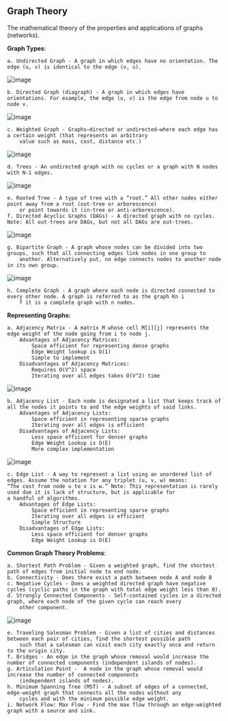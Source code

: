 ## Graph Theory

The mathematical theory of the properties and applications of graphs (networks).

**Graph Types**:
    
    a. Undirected Graph - A graph in which edges have no orientation. The edge (u, v) is identical to the edge (v, u). 
    
![image](https://github.com/R-J2000/Data-Structures/assets/136933973/0f8a1f86-3ba3-4629-82ea-5f44986c62a8)

    b. Directed Graph (diagraph) - A graph in which edges have orientations. For example, the edge (u, v) is the edge from node u to node v. 
    
![image](https://github.com/R-J2000/Data-Structures/assets/136933973/d66a07ad-2460-4478-8194-e4832facba09)

    c. Weighted Graph - Graphs–directed or undirected–where each edge has a certain weight (that represents an arbitrary 
        value such as mass, cost, distance etc.)
        
![image](https://github.com/R-J2000/Data-Structures/assets/136933973/97277f06-ada5-401f-a447-b84713a8acf9)

    d. Trees - An undirected graph with no cycles or a graph with N nodes with N-1 edges.

![image](https://github.com/R-J2000/Data-Structures/assets/136933973/4baa54c1-d855-4fd2-9b00-238b9ee31aa2)

    e. Rooted Tree - A type of tree with a “root.” All other nodes either point away from a root (out-tree or arborescence) 
        or point towards it (in-tree or anti-arborescence). 
    f. Directed Acyclic Graphs (DAGs) - A directed graph with no cycles. Note: All out-trees are DAGs, but not all DAGs are out-trees. 

![image](https://github.com/R-J2000/Data-Structures/assets/136933973/b8fd175c-08bd-4631-a370-8af21d303d07)

    g. Bipartite Graph - A graph whose nodes can be divided into two groups, such that all connecting edges link nodes in one group to 
        another. Alternatively put, no edge connects nodes to another node in its own group.

![image](https://github.com/R-J2000/Data-Structures/assets/136933973/a8aaccda-e7e6-40f2-a94f-20aad0a058ab)

    h. Complete Graph - A graph where each node is directed connected to every other node. A graph is referred to as the graph Kn i
        f it is a complete graph with n nodes. 
        
**Representing Graphs:**

    a. Adjacency Matrix - A matrix M whose cell M[i][j] represents the edge weight of the node going from i to node j.
        Advantages of Adjacency Matrices:
            Space efficient for representing dense graphs
            Edge Weight lookup is O(1)
            Simple to implement
        Disadvantages of Adjacency Matrices:
            Requires O(V^2) space
            Iterating over all edges takes O(V^2) time

![image](https://github.com/R-J2000/Data-Structures/assets/136933973/7b2a31ca-077f-43c2-a5f5-ca9b997a887c)

    b. Adjacency List - Each node is designated a list that keeps track of all the nodes it points to and the edge weights of said links. 
        Advantages of Adjacency Lists:
            Space efficient in representing sparse graphs
            Iterating over all edges is efficient
        Disadvantages of Adjacency Lists:
            Less space efficient for denser graphs
            Edge Weight Lookup is O(E)
            More complex implementation

![image](https://github.com/R-J2000/Data-Structures/assets/136933973/f792e06f-a739-440e-aef0-41f236833439)

    c. Edge List - A way to represent a list using an unordered list of edges. Assume the notation for any triplet (u, v, w) means: 
    “The cost from node u to v is w.” Note: This representation is rarely used due it is lack of structure, but is applicable for 
    a handful of algorithms. 
        Advantages of Edge Lists:
            Space efficient in representing sparse graphs
            Iterating over all edges is efficient
            Simple Structure
        Disadvantages of Edge Lists:
            Less space efficient for denser graphs
            Edge Weight Lookup is O(E)


**Common Graph Theory Problems**:

    a. Shortest Path Problem - Given a weighted graph, find the shortest path of edges from initial node to end node. 
    b. Connectivity - Does there exist a path between node A and node B
    c. Negative Cycles - Does a weighted directed graph have negative cycles (cyclic paths in the graph with total edge weight less than 0). 
    d. Strongly Connected Components - Self-contained cycles in a directed graph, where each node of the given cycle can reach every 
        other component. 

![image](https://github.com/R-J2000/Data-Structures/assets/136933973/665b855b-f367-4d8e-a72b-aa49b362a3b2)

    e. Traveling Salesman Problem - Given a list of cities and distances between each pair of cities, find the shortest possible path 
        such that a salesman can visit each city exactly once and return to the origin city. 
    f. Bridges - An edge in the graph whose removal would increase the number of connected components (independent islands of nodes). 
    g. Articulation Point -  A node in the graph whose removal would increase the number of connected components 
        (independent islands of nodes). 
    h. Minimum Spanning Tree (MST) - A subset of edges of a connected, edge-weight graph that connects all the nodes without any 
        cycles and with the minimum possible edge weight. 
    i. Network Flow: Max Flow - Find the max flow through an edge-weighted graph with a source and sink.


